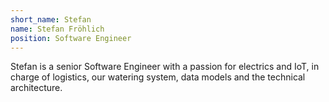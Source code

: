 ```yaml
---
short_name: Stefan
name: Stefan Fröhlich
position: Software Engineer
---
```


Stefan is a senior Software Engineer with a passion for electrics and IoT, in charge of logistics, our watering system, data models and the technical architecture.
